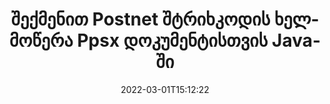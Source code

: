 ---
############################# Static ############################
layout: "auto-gen-signature"
date: 2022-03-01T15:12:22
draft: false
operation: Sign
signaturetype: Barcode
codetype: Postnet
fileformat: Ppsx
productName: Java
lang: ka
productCode: java
otherformats: pdf doc docx docm dot dotm dotx odt ott rtf xls xlsx xlsm xlsb csv ods ots xltx xltm ppt pptx pps ppsx odp otp potx potm pptm ppsm png jpg bmp gif tiff svg webp wmf
breadcrumb: Put  Barcode signature on Ppsx for Java

############################# Head ############################
head_title: "eSign Ppsx დოკუმენტი Postnet შტრიხკოდით Java-ში"
head_description: "შექმენით Postnet შტრიხკოდის ხელმოწერა და განათავსეთ იგი Ppsx დოკუმენტზე Java კოდის რამდენიმე ხაზის გამოყენებით. გამოიყენეთ GroupDocs Document Signature API სხვადასხვა ფაილის ფორმატების ხელმოწერისთვის."

############################# Header ############################
title: "შექმენით Postnet შტრიხკოდის ხელმოწერა Ppsx დოკუმენტისთვის Java-ში"
description: "მოაწერეთ თქვენი Ppsx ბიზნეს დოკუმენტები Postnet შტრიხკოდით. შექმენით შტრიხკოდის ხელმოწერა სწრაფად და მარტივად რამდენიმე ხაზის კოდით ხელმოწერის ვარიანტების დასაყენებლად."
bg_image: "https://cms.admin.containerize.com/templates/aspose/App_Themes/V3/images/bg/header1.png"
bg_overlay: false
button:
    enable: true

############################# SubMenu ############################
submenu:
    enable: true

    left:
        img_alt: "GroupDocs.Signature for Java"
        image: "https://cms.admin.containerize.com/templates/groupdocs/images/product-logos/90x90-noborder/groupdocs-signature-java.png"
        product: "GroupDocs.Signature"
        platform: "Java"



############################# About ############################
about:
    enable: true
    title: "GroupDocs.Signature for Java შტრიხკოდის ხელმოწერების API-ს შესახებ."
    content: |
        [GroupDocs.Signature for Java](https://products.groupdocs.com/signature/java/) არის სწრაფი და მარტივი API ციფრული დოკუმენტების ელექტრონული ხელმოწერის სამართავად შტრიხკოდების ტიპების გამოყენებით, როგორიცაა UPCA, UPCE, EAN13, EAN14, Code39, Code39Extended, Code128, Codabar, Postnet, ISBN. , ITF14 და მრავალი სხვა. მომხმარებლებს შეუძლიათ მარტივად შექმნან შტრიხკოდები, რომლებიც უზრუნველყოფენ საჭირო ტექსტს და განათავსონ ისინი PDF, Microsoft Office Words დოკუმენტები, Microsoft Office Excel სამუშაო წიგნები, MS PowerPoint პრეზენტაციები, Adobe Photoshop ფაილები და გამოსახულების სხვადასხვა ფორმატში. დოკუმენტებში განთავსებული შტრიხკოდების განახლება, ძებნა, შემოწმება, წაშლა ან წინასწარი ნახვა შესაძლებელია. უფრო მეტიც, შტრიხკოდების პერსონალიზაცია მხარდაჭერილია.
    

############################# Steps ############################
steps:
    enable: true
    title_left: "Ppsx-ით ხელმოწერის ნაბიჯები Barcode-ით Java-ში"
    content_left: |
        [GroupDocs.Signature for Java](https://products.groupdocs.com/signature/java/) იძლევა შესაძლებლობას მოაწეროთ Ppsx დოკუმენტები Barcode ხელმოწერებით სწრაფად და მარტივად.
        
        * შექმენით ხელმოწერის კლასის მაგალითი, რომელიც უზრუნველყოფს Ppsx ფაილს, რომელიც უნდა მოაწეროს ხელი, როგორც გზა ან მეხსიერების ნაკადი
        * Instantate SignOptions კლასი და დააყენეთ ყველა მოთხოვნილი მონაცემი.
        * გამოიძახეთ Signature.Sign() მეთოდი, რომელიც გადასცემს გამომავალ Ppsx ფაილს ან მეხსიერების ნაკადს

    title_right: " სისტემის მოთხოვნები"
    content_right: |
        GroupDocs.Signature for Java მხარდაჭერილია ყველა ძირითად პლატფორმაზე და ოპერაციულ სისტემაზე. ქვემოთ მოცემული კოდის შესრულებამდე, დარწმუნდით, რომ თქვენს სისტემაში დაინსტალირებული გაქვთ შემდეგი წინაპირობები.

        * ოპერაციული სისტემები: Microsoft Windows, Linux, MacOS
        * განვითარების გარემო: NetBeans, Intellij IDEA, Eclipse, etc.
        * Java runtime: J2SE 6.0 and above
        * მიიღეთ უახლესი GroupDocs.Signature for Java [Maven]-ისგან (https://repository.groupdocs.com/webapp/#/artifacts/browse/tree/General/repo/com/groupdocs/groupdocs-signature)
         
    code: |
        ```java    
                
        // Set up input Ppsx file
        String filePath = "input.ppsx";
        // Set up output file
        String outputFilePath = "output.ppsx";

        // Instantiate Signature for input file
        Signature signature = new Signature(filePath);

        // create barcode option with predefined barcode text
        BarcodeSignOptions options = new BarcodeSignOptions("John Smith");

        // setup Barcode encoding type
        options.setEncodeType(BarcodeTypes.Postnet);

        // set signature position
        options.setLeft(50);
        options.setTop(50);
        options.setWidth(200);
        options.setHeight(50);

        // sign Ppsx document
        SignResult result = signature.sign(outputFilePath, options);

        ```

############################# Demos ############################
demos:
    enable: true
    title: "დოკუმენტების Ppsx ხელმოწერა Barcode Live Demo-ით"
    content: |
       მოაწერეთ Ppsx ფაილი სხვადასხვა ხელმოწერებით ახლავე, ეწვიეთ [GroupDocs.Signature App](https://products.groupdocs.app/signature/family) ვებსაიტს. უფასო ონლაინ დემო გელოდებათ.

        
############################# About Formats ############################
about_formats:
    enable: true
    format:
        # format loop
        - icon: "fas fa-barcode"
          title: "About Postnet Barcode"
          content: |
            POSTNET (ფოსტის რიცხვითი კოდირების ტექნიკა) არის შტრიხკოდის სიმბოლიკა, რომელსაც შეერთებული შტატების საფოსტო სამსახური იყენებს ფოსტის გაგზავნაში დასახმარებლად.
          characterset: |
             რიცხვითი ციფრები (0-9).
          textcapacity: |
             11-მდე სიმბოლო.
          image: |
             iVBORw0KGgoAAAANSUhEUgAAACcAAAAjCAYAAAAXMhMjAAAAAXNSR0IArs4c6QAAAARnQU1BAACxjwv8YQUAAAAJcEhZcwAADsMAAA7DAcdvqGQAAACeSURBVFhH7c7BCkMxEELR/P9Pp1LoRrCXpi4Cbw5kIRKZtS82x52a407Ncae+HrfWer8Pyr+i/3NcQv/nuIT+z3EJ/X/Ocf9mlxuhsXZ2uREaa2eXG6Gxdna5ERprZ5cbobF2drkRGmtnlxuhsXZ2uREaa2eXG6Gxdna5ERprZ5cbobF2drkRGmtnlxuhsXZ2ubnAHHdqjjt18XF7vwDevzbHqsQWPwAAAABJRU5ErkJggg==

          link: ""

############################# More Formats ############################
more_formats:
    enable: true
    title: "სხვა მხარდაჭერილი Barcode ხელმოწერები Java-ისთვის"
    content: |
        "თქვენ ასევე შეგიძლიათ მოაწეროთ Ppsx ხელმოწერის სხვა ტიპებით. გთხოვთ იხილოთ სია ქვემოთ."
    format: 
        
       
back_to_top:
    enable: true
---